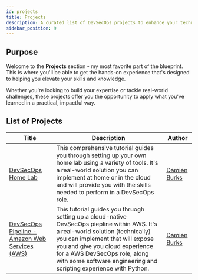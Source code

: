 ```yaml
---
id: projects
title: Projects
description: A curated list of DevSecOps projects to enhance your technical skills and experience.
sidebar_position: 9
---
```


## Purpose

Welcome to the **Projects** section - my most favorite part of the blueprint. This is where you'll be able to get the hands-on experience that's designed to helping you elevate your skills and knowledge.

Whether you're looking to build your expertise or tackle real-world challenges, these projects offer you the opportunity to apply what you've learned in a practical, impactful way.

## List of Projects

| Title                                                                       | Description                                                                                                                                                                                                                                                                                                  | Author                                                |
| --------------------------------------------------------------------------- | ------------------------------------------------------------------------------------------------------------------------------------------------------------------------------------------------------------------------------------------------------------------------------------------------------------ | ----------------------------------------------------- |
| [DevSecOps Home Lab](./devsecops-home-lab/)                                 | This comprehensive tutorial guides you through setting up your own home lab using a variety of tools. It's a real-world solution you can implement at home or in the cloud and will provide you with the skills needed to perform in a DevSecOps role.                                                       | [Damien Burks](https://www.youtube.com/@damienjburks) |
| [DevSecOps Pipeline - Amazon Web Services (AWS)](./devsecops-pipeline-aws/) | This tutorial guides you thruogh setting up a cloud-native DevSecOps piepline within AWS. It's a real-world solution (technically) you can implement that will expose you and give you cloud experience for a AWS DevSecOps role, along with some software engineering and scripting experience with Python. | [Damien Burks](https://www.youtube.com/@damienjburks) |
